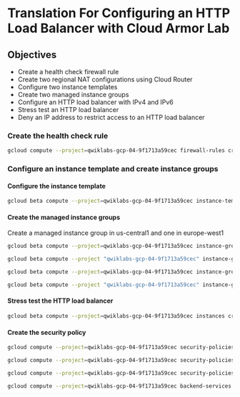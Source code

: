 # Translation For Configuring an HTTP Load Balancer with Cloud Armor Lab

## Objectives

- Create a health check firewall rule
- Create two regional NAT configurations using Cloud Router
- Configure two instance templates
- Create two managed instance groups
- Configure an HTTP load balancer with IPv4 and IPv6
- Stress test an HTTP load balancer
- Deny an IP address to restrict access to an HTTP load balancer

### Create the health check rule

```bash
gcloud compute --project=qwiklabs-gcp-04-9f1713a59cec firewall-rules create fw-allow-health-checks --description="Create a firewall rule to allow health checks." --direction=INGRESS --priority=1000 --network=default --action=ALLOW --rules=tcp:80 --source-ranges=130.211.0.0/22,35.191.0.0/16 --target-tags=allow-health-checks
```

### Configure an instance template and create instance groups

#### Configure the instance template

```bash
gcloud beta compute --project=qwiklabs-gcp-04-9f1713a59cec instance-templates create us-central1-template --machine-type=e2-medium --subnet=projects/qwiklabs-gcp-04-9f1713a59cec/regions/us-central1/subnetworks/default --no-address --metadata=startup-script-url=gs://cloud-training/gcpnet/httplb/startup.sh --maintenance-policy=MIGRATE --service-account=32101116113-compute@developer.gserviceaccount.com --scopes=https://www.googleapis.com/auth/devstorage.read_only,https://www.googleapis.com/auth/logging.write,https://www.googleapis.com/auth/monitoring.write,https://www.googleapis.com/auth/servicecontrol,https://www.googleapis.com/auth/service.management.readonly,https://www.googleapis.com/auth/trace.append --region=us-central1 --tags=allow-health-checks --image=debian-10-buster-v20200910 --image-project=debian-cloud --boot-disk-size=10GB --boot-disk-type=pd-standard --boot-disk-device-name=us-central1-template --no-shielded-secure-boot --no-shielded-vtpm --no-shielded-integrity-monitoring --reservation-affinity=any
```

#### Create the managed instance groups

Create a managed instance group in us-central1 and one in europe-west1

```bash
gcloud beta compute --project=qwiklabs-gcp-04-9f1713a59cec instance-groups managed create us-central1-mig --base-instance-name=us-central1-mig --template=us-central1-template --size=1 --zones=us-central1-b,us-central1-c,us-central1-f --instance-redistribution-type=PROACTIVE

gcloud beta compute --project "qwiklabs-gcp-04-9f1713a59cec" instance-groups managed set-autoscaling "us-central1-mig" --region "us-central1" --cool-down-period "45" --max-num-replicas "5" --min-num-replicas "1" --target-cpu-utilization "0.8" --mode "on"
```

```bash
gcloud beta compute --project=qwiklabs-gcp-04-9f1713a59cec instance-groups managed create europe-west1-mig --base-instance-name=europe-west1-mig --template=europe-west1-template --size=1 --zones=europe-west1-b,europe-west1-c,europe-west1-d --instance-redistribution-type=PROACTIVE

gcloud beta compute --project "qwiklabs-gcp-04-9f1713a59cec" instance-groups managed set-autoscaling "europe-west1-mig" --region "europe-west1" --cool-down-period "45" --max-num-replicas "5" --min-num-replicas "1" --target-cpu-utilization "0.8" --mode "on"
```

#### Stress test the HTTP load balancer

```bash
gcloud beta compute --project=qwiklabs-gcp-04-9f1713a59cec instances create siege-vm --zone=us-west1-c --machine-type=e2-medium --subnet=default --network-tier=PREMIUM --maintenance-policy=MIGRATE --service-account=32101116113-compute@developer.gserviceaccount.com --scopes=https://www.googleapis.com/auth/devstorage.read_only,https://www.googleapis.com/auth/logging.write,https://www.googleapis.com/auth/monitoring.write,https://www.googleapis.com/auth/servicecontrol,https://www.googleapis.com/auth/service.management.readonly,https://www.googleapis.com/auth/trace.append --image=debian-10-buster-v20200910 --image-project=debian-cloud --boot-disk-size=10GB --boot-disk-type=pd-standard --boot-disk-device-name=siege-vm --no-shielded-secure-boot --no-shielded-vtpm --no-shielded-integrity-monitoring --reservation-affinity=any
```

#### Create the security policy

```bash
gcloud compute --project=qwiklabs-gcp-04-9f1713a59cec security-policies create deny-siege

gcloud compute --project=qwiklabs-gcp-04-9f1713a59cec security-policies rules create 1000 --action=deny\(403\) --security-policy=deny-siege --src-ip-ranges=35.233.246.31

gcloud compute --project=qwiklabs-gcp-04-9f1713a59cec security-policies rules create 2147483647 --action=allow --security-policy=deny-siege --description="Default rule, higher priority overrides it" --src-ip-ranges=\*

gcloud compute --project=qwiklabs-gcp-04-9f1713a59cec backend-services update http-backend --security-policy=deny-siege
```
